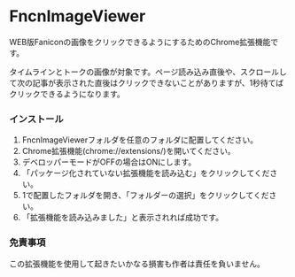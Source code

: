 # FncnImageViewer
WEB版Faniconの画像をクリックできるようにするためのChrome拡張機能です。

タイムラインとトークの画像が対象です。ページ読み込み直後や、スクロールして次の記事が表示された直後はクリックできないことがありますが、1秒待てばクリックできるようになります。

### インストール
1. FncnImageViewerフォルダを任意のフォルダに配置してください。
2. Chrome拡張機能(chrome://extensions/)を開いてください。
3. デベロッパーモードがOFFの場合はONにします。
4. 「パッケージ化されていない拡張機能を読み込む」をクリックしてください。
5. 1で配置したフォルダを開き、「フォルダーの選択」をクリックしてください。
6. 「拡張機能を読み込みました」と表示されれば成功です。

### 免責事項
この拡張機能を使用して起きたいかなる損害も作者は責任を負いません。
